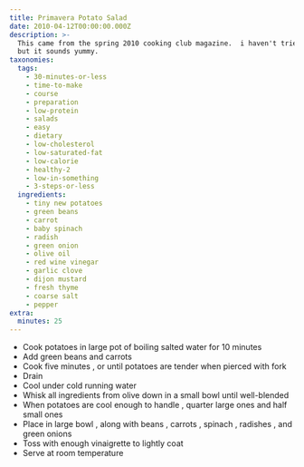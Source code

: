 ```yaml
---
title: Primavera Potato Salad
date: 2010-04-12T00:00:00.000Z
description: >-
  This came from the spring 2010 cooking club magazine.  i haven't tried it yet,
  but it sounds yummy.
taxonomies:
  tags:
    - 30-minutes-or-less
    - time-to-make
    - course
    - preparation
    - low-protein
    - salads
    - easy
    - dietary
    - low-cholesterol
    - low-saturated-fat
    - low-calorie
    - healthy-2
    - low-in-something
    - 3-steps-or-less
  ingredients:
    - tiny new potatoes
    - green beans
    - carrot
    - baby spinach
    - radish
    - green onion
    - olive oil
    - red wine vinegar
    - garlic clove
    - dijon mustard
    - fresh thyme
    - coarse salt
    - pepper
extra:
  minutes: 25
---
```

 - Cook potatoes in large pot of boiling salted water for 10 minutes
 - Add green beans and carrots
 - Cook five minutes , or until potatoes are tender when pierced with fork
 - Drain
 - Cool under cold running water
 - Whisk all ingredients from olive down in a small bowl until well-blended
 - When potatoes are cool enough to handle , quarter large ones and half small ones
 - Place in large bowl , along with beans , carrots , spinach , radishes , and green onions
 - Toss with enough vinaigrette to lightly coat
 - Serve at room temperature
